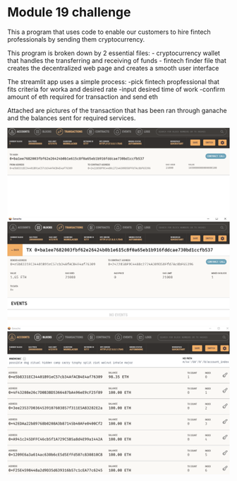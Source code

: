 # Module 19 challenge

This a program that uses code to enable our customers to hire fintech professionals by sending them cryptocurrency.

This program is broken down by 2 essential files:
    - cryptocurrency wallet that handles the transferring and receiving of funds
    - fintech finder file that creates the decentralized web page and creates a smooth user interface

The streamlit app uses a simple process:
    -pick fintech propfessional that fits criteria for worka and desired rate
    -input desired time of work
    -confirm amount of eth required for transaction and send eth

Attached are pictures of the transaction that has been ran through ganache and the balances sent for required services. 

!["Ganache1"](module19_ganache.PNG)
!["Ganache2"](module19_ganache2.PNG)
!["Ganache3"](module19_ganache3.PNG)